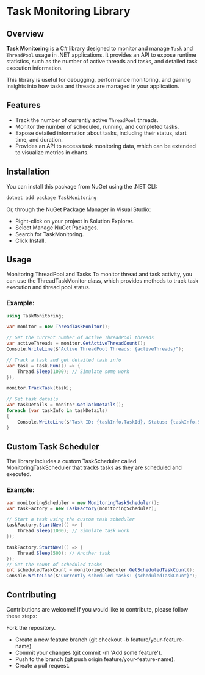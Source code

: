 # Task Monitoring Library

## Overview

**Task Monitoring** is a C# library designed to monitor and manage `Task` and `ThreadPool` usage in .NET applications. It provides an API to expose runtime statistics, such as the number of active threads and tasks, and detailed task execution information.

This library is useful for debugging, performance monitoring, and gaining insights into how tasks and threads are managed in your application.

## Features

- Track the number of currently active `ThreadPool` threads.
- Monitor the number of scheduled, running, and completed tasks.
- Expose detailed information about tasks, including their status, start time, and duration.
- Provides an API to access task monitoring data, which can be extended to visualize metrics in charts.

## Installation

You can install this package from NuGet using the .NET CLI:

```bash
dotnet add package TaskMonitoring
```

Or, through the NuGet Package Manager in Visual Studio:

- Right-click on your project in Solution Explorer.
- Select Manage NuGet Packages.
- Search for TaskMonitoring.
- Click Install.


## Usage
Monitoring ThreadPool and Tasks
To monitor thread and task activity, you can use the ThreadTaskMonitor class, which provides methods to track task execution and thread pool status.


### Example:

```csharp
using TaskMonitoring;

var monitor = new ThreadTaskMonitor();

// Get the current number of active ThreadPool threads
var activeThreads = monitor.GetActiveThreadCount();
Console.WriteLine($"Active ThreadPool Threads: {activeThreads}");

// Track a task and get detailed task info
var task = Task.Run(() => {
    Thread.Sleep(1000); // Simulate some work
});

monitor.TrackTask(task);

// Get task details
var taskDetails = monitor.GetTaskDetails();
foreach (var taskInfo in taskDetails)
{
    Console.WriteLine($"Task ID: {taskInfo.TaskId}, Status: {taskInfo.Status}");
}
```

## Custom Task Scheduler
The library includes a custom TaskScheduler called MonitoringTaskScheduler that tracks tasks as they are scheduled and executed.

### Example:

```csharp
var monitoringScheduler = new MonitoringTaskScheduler();
var taskFactory = new TaskFactory(monitoringScheduler);

// Start a task using the custom task scheduler
taskFactory.StartNew(() => {
    Thread.Sleep(1000); // Simulate task work
});

taskFactory.StartNew(() => {
    Thread.Sleep(500); // Another task
});
// Get the count of scheduled tasks
int scheduledTaskCount = monitoringScheduler.GetScheduledTaskCount();
Console.WriteLine($"Currently scheduled tasks: {scheduledTaskCount}");
```

## Contributing
Contributions are welcome! If you would like to contribute, please follow these steps:

Fork the repository.
- Create a new feature branch (git checkout -b feature/your-feature-name).
- Commit your changes (git commit -m 'Add some feature').
- Push to the branch (git push origin feature/your-feature-name).
- Create a pull request.
